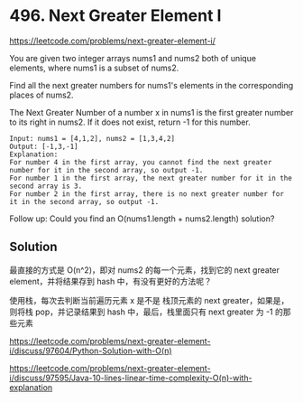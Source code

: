 # 496. Next Greater Element I

https://leetcode.com/problems/next-greater-element-i/

You are given two integer arrays nums1 and nums2 both of unique elements, where nums1 is a subset of nums2.

Find all the next greater numbers for nums1's elements in the corresponding places of nums2.

The Next Greater Number of a number x in nums1 is the first greater number to its right in nums2. If it does not exist, return -1 for this number.

```
Input: nums1 = [4,1,2], nums2 = [1,3,4,2]
Output: [-1,3,-1]
Explanation:
For number 4 in the first array, you cannot find the next greater number for it in the second array, so output -1.
For number 1 in the first array, the next greater number for it in the second array is 3.
For number 2 in the first array, there is no next greater number for it in the second array, so output -1.
```

Follow up: Could you find an O(nums1.length + nums2.length) solution?

## Solution

最直接的方式是 O(n^2)，即对 nums2 的每一个元素，找到它的 next greater element，并将结果存到 hash 中，有没有更好的方法呢？

使用栈，每次去判断当前遍历元素 x 是不是 栈顶元素的 next greater，如果是，则将栈 pop，并记录结果到 hash 中，最后，栈里面只有 next greater 为 -1 的那些元素

https://leetcode.com/problems/next-greater-element-i/discuss/97604/Python-Solution-with-O(n)

https://leetcode.com/problems/next-greater-element-i/discuss/97595/Java-10-lines-linear-time-complexity-O(n)-with-explanation


